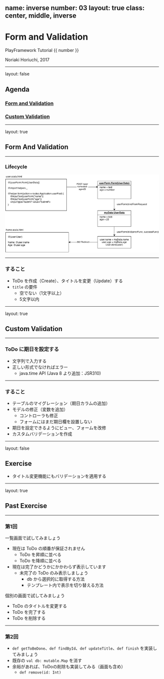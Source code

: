 name: inverse
number: 03
layout: true
class: center, middle, inverse
---
# Form and Validation

PlayFramework Tutorial {{ number }}

Noriaki Horiuchi, 2017

---
layout: false
## Agenda

### [Form and Validation](https://www.playframework.com/documentation/2.5.x/ScalaForms)
### [Custom Validation](https://www.playframework.com/documentation/2.5.x/ScalaCustomValidations)

---
layout: true
## Form And Validation

---
### Lifecycle
![lifecycle](form-lifecycle.png)

---
### すること

- ToDo を作成（Create）、タイトルを変更（Update）する
- `title` の要件
    - 空でない（1文字以上）
    - 5文字以内

---
layout: true
## Custom Validation

---
### ToDo に期日を設定する

- 文字列で入力する
- 正しい形式でなければエラー
    - java.time API (Java 8 より追加：JSR310)

---
### すること
- テーブルのマイグレーション（期日カラムの追加）
- モデルの修正（変数を追加）
    - コントローラも修正
    - フォームにはまだ期日欄を設置しない
- 期日を設定できるようにビュー、フォームを改修
- カスタムバリデーションを作成

---
layout: false
## Exercise

- タイトル変更機能にもバリデーションを適用する

---
layout: true
## Past Exercise

---
### 第1回

一覧画面で試してみましょう

- 現在は ToDo の順番が保証されません
    - ToDo を昇順に並べる
    - ToDo を降順に並べる
- 現在は完了かどうかにかかわらず表示しています
    - 未完了の ToDo のみ表示しましょう
        - db から選択的に取得する方法
        - テンプレート内で表示を切り替える方法

個別の画面で試してみましょう

- ToDo のタイトルを変更する
- ToDo を完了する
- ToDo を削除する

---
###  第2回

- `def getToBeDone`、`def findById`、`def updateTitle`、`def finish` を実装してみましょう
- 既存の `val db: mutable.Map` を消す
- 余裕があれば、ToDoの削除も実装してみる（画面も含め）
    - `def remove(id: Int)`
